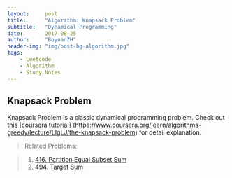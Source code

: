 ```yaml
---
layout:     post
title:      "Algorithm: Knapsack Problem"
subtitle:   "Dynamical Programming"
date:       2017-08-25
author:     "BoyuanZH"
header-img: "img/post-bg-algorithm.jpg"
tags:
    - Leetcode
    - Algorithm
    - Study Notes
---
```


## Knapsack Problem

Knapsack Problem is a classic dynamical programming problem. Check out this [coursera tutorial] (https://www.coursera.org/learn/algorithms-greedy/lecture/LIgLJ/the-knapsack-problem) for detail explanation.

>Related Problems:

> 1. [416. Partition Equal Subset Sum](https://leetcode.com/problems/partition-equal-subset-sum/description/)
> 2. [494. Target Sum](https://leetcode.com/problems/target-sum/description/)